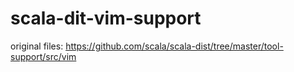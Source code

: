 scala-dit-vim-support
=====

original files:
https://github.com/scala/scala-dist/tree/master/tool-support/src/vim


